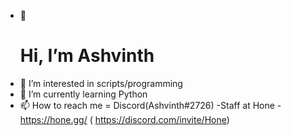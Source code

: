 - 👋 <h1>Hi, I’m Ashvinth<h/>
- 👀 I’m interested in scripts/programming
- 🌱 I’m currently learning Python
- 📫 How to reach me = Discord(Ashvinth#2726)
-Staff at Hone -https://hone.gg/ ( https://discord.com/invite/Hone)

<!---
aAshvinth/aAshvinth is a ✨ special ✨ repository because its `README.md` (this file) appears on your GitHub profile.
You can click the Preview link to take a look at your changes.
--->
